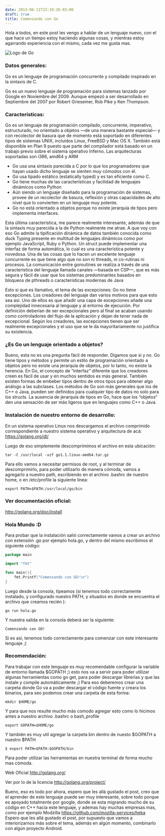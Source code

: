 ```yaml
---
date: 2013-06-11T23:19:26-03:00
draft: true
title: Comenzando con Go
---
```


Hola a todos, en este post les vengo a hablar de un lenguaje nuevo, con el que hace un tiempo estoy haciendo algunas cosas, y mientras estoy agarrando experiencia con el mismo, cada vez me gusta mas.

![Logo de Go](http://myblog-965.appspot.com/2013/07/golang-post1.jpg?raw=true)

### Datos generales:

Go es un lenguaje de programación concurrente y compilado inspirado en la sintaxis de C.

Go es un nuevo lenguaje de programación para sistemas lanzado por Google en Noviembre del 2009. Aunque empezó a ser desarrollado en Septiembre del 2007 por Robert Griesemer, Rob Pike y Ken Thompson.

### Características:

Go es un lenguaje de programación compilado, concurrente, imperativo, estructurado, no orientado a objetos —de una manera bastante especial— y con recolector de basura que de momento está soportado en diferentes tipos de sistemas UNIX, incluidos Linux, FreeBSD y Mac OS X. También está disponible en Plan 9 puesto que parte del compilador está basado en un trabajo previo sobre el sistema operativo Inferno. Las arquitecturas soportadas son i386, amd64 y ARM

- Go usa una sintaxis parecida a C por lo que los programadores que hayan usado dicho lenguaje se sienten muy cómodos con él.
- Go usa tipado estático (estatically typed) y es tan eficiente como C.
- Go tiene muchas de las características y facilidad de lenguajes dinámicos como Python
- Aún siendo un lenguaje diseñado para la programación de sistemas, provee de un recolector de basura, reflexión y otras capacidades de alto nivel que lo convierten en un lenguaje muy potente.
- Go no está orientado a objetos porque no existe jerarquía de tipos pero implementa interfaces.


Esta última característica, me parece realmente interesante, además de que la sintaxis muy parecida a la de Python realmente me atrae. A que voy con eso Go admite la tipificación dinámica de datos también conocida como duck Typing presente en multitud de lenguajes dinámicos como por ejemplo JavaScript, Ruby o Python. Un struct puede implementar una interfaz de forma automática, lo cual es una característica potente y novedosa.
Una de las cosas que lo hacen un excelente lenguaje concurrente es que tiene algo que no son ni threads, ni co-rutinas ni procesos. La comunicación entre goroutines se realiza a través de una característica del lenguaje llamada canales —basada en CSP—, que es más segura y fácil de usar que los sistemas predominantes basados en bloqueos de pthreads o características modernas de Java

Esto si que es llamativo, el tema de las excepciones:
Go no tiene excepciones. Los creadores del lenguaje dan varios motivos para que esto sea así. Uno de ellos es que añadir una capa de excepciones añade una complejidad innecesaria al lenguaje y al entorno de ejecución. Por definición deberían de ser excepcionales pero al final se acaban usando como controladores del flujo de la aplicación y dejan de tener nada de excepcional. Según los creadores, las excepciones tienen que ser realmente excepcionales y el uso que se le da mayoritariamente no justifica su existencia.

### ¿Es Go un lenguaje orientado a objetos?

Bueno, esta no es una pregunta fácil de responder. Digamos que si y no. Go tiene tipos y métodos y permite un estilo de programación orientado a objetos pero no existe una jerarquía de objetos, por lo tanto, no existe la herencia. En Go, el concepto de “interfaz“ diferente que los creadores creen es fácil de usar y en muchos sentidos es más general. También existen formas de embeber tipos dentro de otros tipos para obtener algo análogo a las subclases. Los métodos de Go son más generales que los de C++ o Java, pueden ser definidos para cualquier tipo de datos no solo para los structs.
La ausencia de jerarquía de tipos en Go, hace que los “objetos“ den una sensación de ser más ligeros que en lenguajes como C++ o Java.

### Instalación de nuestro entorno de desarrollo:

En un sistema operativo Linux nos descargamos el archivo comprimido correspondiente a nuestro sistema operativo y arquitectura de acá:
https://golang.org/dl/


Luego de eso simplemente descomprimimos el archivo en esta ubicación:
```
tar -C /usr/local -xzf go1.1.linux-amd64.tar.gz
```

Para ello vamos a necesitar permisos de root, y al terminar de descomprimirlo, para poder utilizarlo de manera cómoda, vamos a agregarlo a nuestro path, escribiendo en el archivo .bashrc de nuestro home, o en /etc/profile  la siguiente línea:
```
export PATH=$PATH:/usr/local/go/bin
```

### Ver documentación oficial:
http://golang.org/doc/install


### Hola Mundo :D

Para probar que la instalación salió correctamente vamos a crear un archivo con extensión .go por ejemplo hola.go, y dentro del mismo escribimos el siguiente código:

```go
package main

import "fmt"

func main(){
    fmt.Printf("Comenzando con GO!\n")
}
```

Luego desde la consola, tipeamos (si tenemos todo correctamente instalado, y configurado nuestro PATH, y situados en donde se encuentra el archivo que creamos recién ):
```
go run hola.go
```

Y nuestra salida en la consola deberá ser la siguiente:
```
Comenzando con GO!
```
Si es así, tenemos todo correctamente para comenzar con este interesante lenguaje ;)

### Recomendación:

Para trabajar con este lenguaje es muy recomendable configurar la variable de entorno llamada $GOPATH ;) esto nos va a servir para poder utilizar algunas herramientas como go get, para poder descargar librerías y que las instale y compile automáticamente ;)
Para eso deberemos crear una carpeta donde Go va a poder descargar el código fuente y creara los binarios, para seo podemos crear una carpeta de esta forma:

```
mkdir $HOME/go
```

Y para que nos resulte mucho más comodo agregar esto como lo hicimos antes a nuestro archivo .bashrc o bash_profile
```
export GOPATH=$HOME/go
```

Y también es muy util agregar la carpeta bin dentro de nuesto $GOPATH a nuestro $PATH
```
$ export PATH=$PATH:$GOPATH/bin
```

Para poder utilizar las herramientas en nuestra terminal de forma mucho mas cómoda.

Web Oficial
http://golang.org/

Ver por lo de la licencia
http://golang.org/project/

Bueno, eso es todo por ahora, espero que les allá gustado el post, creo que el aprender de este lenguaje puede ser muy interesante, sobre todo porque es apoyado totalmente por google, donde se esta migrando mucho de su código en C++ hacia este lenguaje, y ademas hay muchas empresas mas, como por ejemplo Modzilla https://github.com/mozilla-services/heka
Espero que les allá gustado el post, por supuesto que vamos a interiorizarnos más sobre el tema, además en algún momento, combinarlo con algún proyecto Android.

